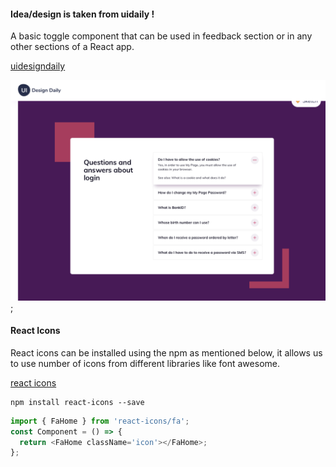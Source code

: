 #### Idea/design is taken from uidaily !
A basic toggle component that can be used in feedback section or in any other sections of a React app. 

[uidesigndaily](https://uidesigndaily.com/posts/sketch-accordion-website-day-1175)

![](./idea.png);

#### React Icons
React icons can be installed using the npm as mentioned below, it allows us to use number of icons from different libraries like font awesome. 


[react icons](https://react-icons.github.io/react-icons/)

```
npm install react-icons --save
```

```javascript
import { FaHome } from 'react-icons/fa';
const Component = () => {
  return <FaHome className='icon'></FaHome>;
};
```
